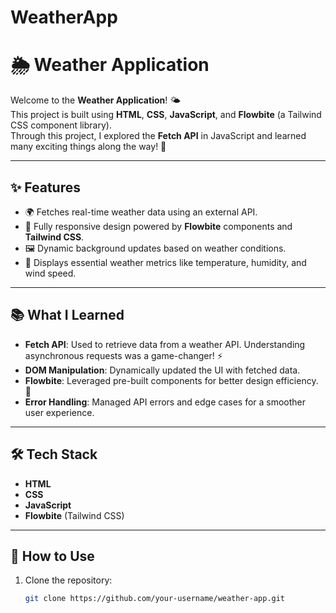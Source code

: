 ﻿# WeatherApp
# 🌦️ Weather Application

Welcome to the **Weather Application**! 🌤️  
This project is built using **HTML**, **CSS**, **JavaScript**, and **Flowbite** (a Tailwind CSS component library).  
Through this project, I explored the **Fetch API** in JavaScript and learned many exciting things along the way! 🚀

---

## ✨ Features

- 🌍 Fetches real-time weather data using an external API.  
- 📱 Fully responsive design powered by **Flowbite** components and **Tailwind CSS**.  
- 🖼️ Dynamic background updates based on weather conditions.  
- 💨 Displays essential weather metrics like temperature, humidity, and wind speed.  

---

## 📚 What I Learned

- **Fetch API**: Used to retrieve data from a weather API. Understanding asynchronous requests was a game-changer! ⚡  
- **DOM Manipulation**: Dynamically updated the UI with fetched data.  
- **Flowbite**: Leveraged pre-built components for better design efficiency. 🎨  
- **Error Handling**: Managed API errors and edge cases for a smoother user experience.  

---

## 🛠️ Tech Stack

- **HTML**  
- **CSS**  
- **JavaScript**  
- **Flowbite** (Tailwind CSS)

---

## 🚀 How to Use

1. Clone the repository:  
   ```bash
   git clone https://github.com/your-username/weather-app.git
